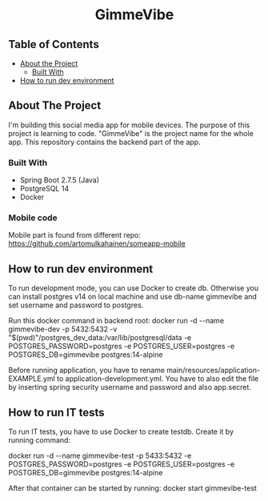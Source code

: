 <h1 align="center">GimmeVibe</h1>

## Table of Contents

* [About the Project](#about-the-project)
  * [Built With](#built-with)
* [How to run dev environment](#how-to-run-dev-environment)

## About The Project

I'm building this social media app for mobile devices. The purpose of this project is learning to code.
"GimmeVibe" is the project name for the whole app. This repository contains the backend part of the app.

### Built With

* Spring Boot 2.7.5 (Java)
* PostgreSQL 14
* Docker

### Mobile code

Mobile part is found from different repo: https://github.com/artomulkahainen/someapp-mobile

## How to run dev environment

To run development mode, you can use Docker to create db.
Otherwise you can install postgres v14 on local machine and use db-name gimmevibe and set username and password to postgres.

Run this docker command in backend root:
docker run -d --name gimmevibe-dev -p 5432:5432 -v "$(pwd)"/postgres_dev_data:/var/lib/postgresql/data -e POSTGRES_PASSWORD=postgres -e POSTGRES_USER=postgres -e POSTGRES_DB=gimmevibe postgres:14-alpine

Before running application, you have to rename main/resources/application-EXAMPLE.yml to application-development.yml.
You have to also edit the file by inserting spring security username and password and also app.secret.

## How to run IT tests

To run IT tests, you have to use Docker to create testdb.
Create it by running command:

docker run -d --name gimmevibe-test -p 5433:5432 -e POSTGRES_PASSWORD=postgres -e POSTGRES_USER=postgres -e POSTGRES_DB=gimmevibe postgres:14-alpine

After that container can be started by running: docker start gimmevibe-test